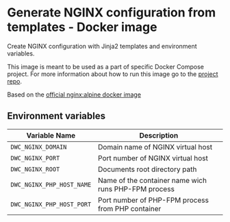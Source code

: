 # Generate NGINX configuration from templates - Docker image

Create NGINX configuration with Jinja2 templates and environment variables.

This image is meant to be used as a part of specific Docker Compose project.
For more information about how to run this image go to the [project repo](https://github.com/dbooom/docker-compose-wp).

Based on the [official nginx:alpine docker image](https://hub.docker.com/_/nginx/)

## Environment variables
| Variable Name             | Description         |
| ---                       | ---                 |
| `DWC_NGINX_DOMAIN`        | Domain name of NGINX virtual host |
| `DWC_NGINX_PORT`          | Port number of NGINX virtual host |
| `DWC_NGINX_ROOT`          | Documents root directory path |
| `DWC_NGINX_PHP_HOST_NAME` | Name of the container name wich runs PHP-FPM process |
| `DWC_NGINX_PHP_HOST_PORT` | Port number of PHP-FPM process from PHP container |
